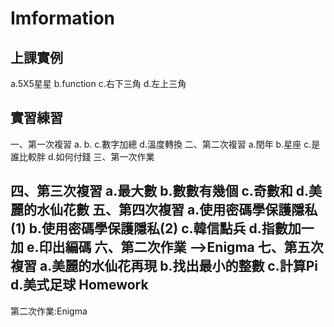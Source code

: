 # Imformation

上課實例
--------
  a.5X5星星
  b.function
  c.右下三角
  d.左上三角

實習練習
--------
一、第一次複習
  a.
  b.
  c.數字加總
  d.溫度轉換
二、第二次複習
  a.閏年
  b.星座
  c.是誰比較胖
  d.如何付錢
三、第一次作業
  
四、第三次複習
  a.最大數
  b.數數有幾個
  c.奇數和
  d.美麗的水仙花數
五、第四次複習
  a.使用密碼學保護隱私(1)
  b.使用密碼學保護隱私(2)
  c.韓信點兵
  d.指數加一加
  e.印出編碼
六、第二次作業
  -->Enigma
七、第五次複習
  a.美麗的水仙花再現
  b.找出最小的整數
  c.計算Pi
  d.美式足球
Homework
---------
第二次作業:Enigma
